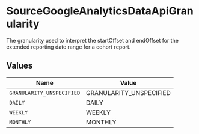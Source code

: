 # SourceGoogleAnalyticsDataApiGranularity

The granularity used to interpret the startOffset and endOffset for the extended reporting date range for a cohort report.


## Values

| Name                      | Value                     |
| ------------------------- | ------------------------- |
| `GRANULARITY_UNSPECIFIED` | GRANULARITY_UNSPECIFIED   |
| `DAILY`                   | DAILY                     |
| `WEEKLY`                  | WEEKLY                    |
| `MONTHLY`                 | MONTHLY                   |